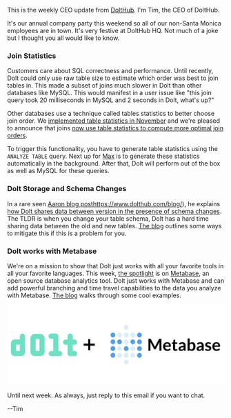 This is the weekly CEO update from [DoltHub](https://www.dolthub.com/). I'm Tim, the CEO of DoltHub. 

It's our annual company party this weekend so all of our non-Santa Monica employees are in town. It's very festive at DoltHub HQ. Not much of a joke but I thought you all would like to know.

### Join Statistics

Customers care about SQL correctness and performance. Until recently, Dolt could only use raw table size to estimate which order was best to join tables in. This made a subset of joins much slower in Dolt than other databases like MySQL. This would manifest in a user issue like "this join query took 20 milliseconds in MySQL and 2 seconds in Dolt, what's up?"

Other databases use a technique called tables statistics to better choose join order. We [implemented table statistics in November](https://www.dolthub.com/blog/2023-11-15-index-statistics/) and we're pleased to announce that joins [now use table statistics to compute more optimal join orders](https://www.dolthub.com/blog/2024-01-22-join-statistics/).

To trigger this functionality, you have to generate table statistics using the `ANALYZE TABLE` query. Next up for [Max](https://www,dolthub.com/team#max) is to generate these statistics automatically in the background. After that, Dolt will perform out of the box as well as MySQL for these queries.

### Dolt Storage and Schema Changes

In a rare seen [Aaron blog post](https://www.dolthub.com/blog/?q=aaron)https://www.dolthub.com/blog/), he explains [how Dolt shares data between version in the presence of schema changes](2024-01-19-structural-sharing-with-schema-changes/). The TLDR is when you change your table schema, Dolt has a hard time sharing data between the old and new tables. [The blog](2024-01-19-structural-sharing-with-schema-changes/) outlines some ways to mitigate this if this is a problem for you.

### Dolt works with Metabase

We're on a mission to show that Dolt just works with all your favorite tools in all your favorite languages. This week, [the spotlight](https://www.dolthub.com/blog/2024-01-24-dolt-metabase/) is on [Metabase](https://github.com/metabase/metabase), an open source database analytics tool. Dolt just works with Metabase and can add powerful branching and time travel capabilities to the data you analyze with Metabase. [The blog](https://www.dolthub.com/blog/2024-01-24-dolt-metabase/) walks through some cool examples.

![Dolt + Metabase](../images/dolt-metabase.png)

Until next week. As always, just reply to this email if you want to chat.

--Tim